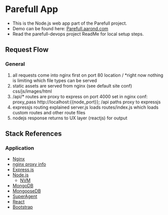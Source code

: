 # Parefull App

- This is the Node.js web app part of the Parefull project.
- Demo can be found here: [Parefull.aarond.com](http://parefull.aarond.com)
- Read the parefull-devops project ReadMe for local setup steps.

## Request Flow

### General

1. all requests come into nginx first on port 80
  location /
  *right now nothing is limiting which file types can be served
2. static assets are served from nginx (see default site conf)
  css/js/images/html
3. /api/* routes are proxy to express on port 4000 
  set in nginx conf: proxy_pass http://localhost:{{node_port}};
  /api paths proxy to expressjs
4. expressjs routing explained
  server.js loads routes/index.js
  which loads custom routes and other route files
5. nodejs response returns to UX layer (reactjs) for output


## Stack References

### Application 

* [Nginx](https://www.nginx.com/resources/wiki/)
* [nginx proxy info](http://www.nginxtips.com/how-to-setup-nginx-as-proxy-for-nodejs/)
* [Express.js](http://expressjs.com/guide/routing.html)
* [Node.js](https://nodejs.org/en/docs/)
  * [NVM](https://github.com/creationix/nvm)
* [MongoDB](https://www.mongodb.org)
* [MongooseDB](http://mongoosejs.com/docs/api.html)
* [SuperAgent](http://visionmedia.github.io/superagent/)
* [React](https://facebook.github.io/react/docs/getting-started.html)
* [Bootstrap](http://getbootstrap.com/)